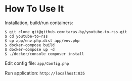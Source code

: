# How To Use It 

Installation, build/run containers:

    $ git clone git@github.com:taras-by/youtube-to-rss.git
    $ cd youtube-to-rss
    $ cp app/env.php.dist app/env.php
    $ docker-compose build
    $ docker-compose up -d 
    $ ./docker/console composer install
    
Edit config file: `app/Config.php`

Run application: `http://localhost:835`
    